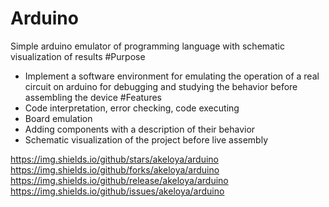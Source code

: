 # Arduino
Simple arduino emulator of programming language with schematic visualization of results
#Purpose
- Implement a software environment for emulating the operation of a real circuit on arduino for debugging and studying the behavior before assembling the device
#Features
- Code interpretation, error checking, code executing
- Board emulation
- Adding components with a description of their behavior
- Schematic visualization of the project before live assembly

https://img.shields.io/github/stars/akeloya/arduino
https://img.shields.io/github/forks/akeloya/arduino
https://img.shields.io/github/release/akeloya/arduino
https://img.shields.io/github/issues/akeloya/arduino